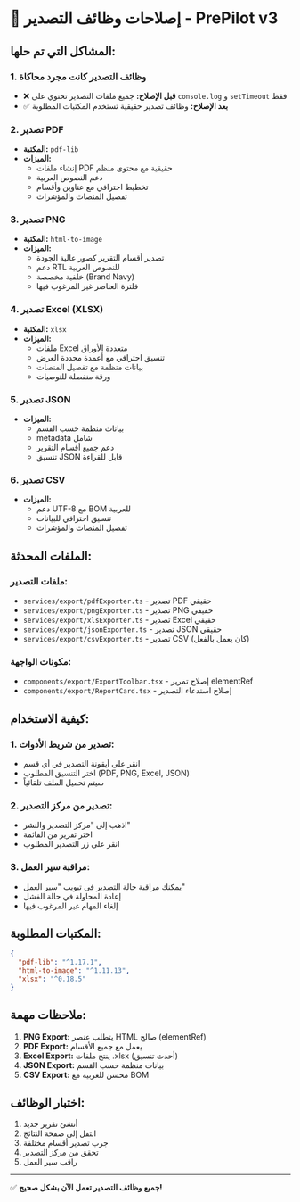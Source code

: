 # 🔧 إصلاحات وظائف التصدير - PrePilot v3

## المشاكل التي تم حلها:

### 1. **وظائف التصدير كانت مجرد محاكاة**
- ❌ **قبل الإصلاح:** جميع ملفات التصدير تحتوي على `console.log` و `setTimeout` فقط
- ✅ **بعد الإصلاح:** وظائف تصدير حقيقية تستخدم المكتبات المطلوبة

### 2. **تصدير PDF**
- **المكتبة:** `pdf-lib`
- **الميزات:**
  - إنشاء ملفات PDF حقيقية مع محتوى منظم
  - دعم النصوص العربية
  - تخطيط احترافي مع عناوين وأقسام
  - تفصيل المنصات والمؤشرات

### 3. **تصدير PNG**
- **المكتبة:** `html-to-image`
- **الميزات:**
  - تصدير أقسام التقرير كصور عالية الجودة
  - دعم RTL للنصوص العربية
  - خلفية مخصصة (Brand Navy)
  - فلترة العناصر غير المرغوب فيها

### 4. **تصدير Excel (XLSX)**
- **المكتبة:** `xlsx`
- **الميزات:**
  - ملفات Excel متعددة الأوراق
  - تنسيق احترافي مع أعمدة محددة العرض
  - بيانات منظمة مع تفصيل المنصات
  - ورقة منفصلة للتوصيات

### 5. **تصدير JSON**
- **الميزات:**
  - بيانات منظمة حسب القسم
  - metadata شامل
  - دعم جميع أقسام التقرير
  - تنسيق JSON قابل للقراءة

### 6. **تصدير CSV**
- **الميزات:**
  - دعم UTF-8 مع BOM للعربية
  - تنسيق احترافي للبيانات
  - تفصيل المنصات والمؤشرات

## الملفات المحدثة:

### ملفات التصدير:
- `services/export/pdfExporter.ts` - تصدير PDF حقيقي
- `services/export/pngExporter.ts` - تصدير PNG حقيقي  
- `services/export/xlsExporter.ts` - تصدير Excel حقيقي
- `services/export/jsonExporter.ts` - تصدير JSON حقيقي
- `services/export/csvExporter.ts` - تصدير CSV (كان يعمل بالفعل)

### مكونات الواجهة:
- `components/export/ExportToolbar.tsx` - إصلاح تمرير elementRef
- `components/export/ReportCard.tsx` - إصلاح استدعاء التصدير

## كيفية الاستخدام:

### 1. **تصدير من شريط الأدوات:**
- انقر على أيقونة التصدير في أي قسم
- اختر التنسيق المطلوب (PDF, PNG, Excel, JSON)
- سيتم تحميل الملف تلقائياً

### 2. **تصدير من مركز التصدير:**
- اذهب إلى "مركز التصدير والنشر"
- اختر تقرير من القائمة
- انقر على زر التصدير المطلوب

### 3. **مراقبة سير العمل:**
- يمكنك مراقبة حالة التصدير في تبويب "سير العمل"
- إعادة المحاولة في حالة الفشل
- إلغاء المهام غير المرغوب فيها

## المكتبات المطلوبة:
```json
{
  "pdf-lib": "^1.17.1",
  "html-to-image": "^1.11.13", 
  "xlsx": "^0.18.5"
}
```

## ملاحظات مهمة:

1. **PNG Export:** يتطلب عنصر HTML صالح (elementRef)
2. **PDF Export:** يعمل مع جميع الأقسام
3. **Excel Export:** ينتج ملفات .xlsx (أحدث تنسيق)
4. **JSON Export:** بيانات منظمة حسب القسم
5. **CSV Export:** محسن للعربية مع BOM

## اختبار الوظائف:

1. أنشئ تقرير جديد
2. انتقل إلى صفحة النتائج
3. جرب تصدير أقسام مختلفة
4. تحقق من مركز التصدير
5. راقب سير العمل

---

✅ **جميع وظائف التصدير تعمل الآن بشكل صحيح!**
